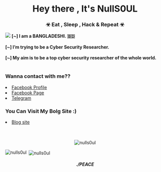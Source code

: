 <h1 align="center">Hey there , It's NullS0UL</h1>
<h3 align="center">&#x2623 Eat , Sleep , Hack & Repeat &#x2623;</h3>
<img src="https://c.top4top.io/p_2155bbt7n1.jpg" height="wrap_content" width="wrap_content"/>
 <B>[~] I am a BANGLADESHI. 🇧🇩<br><br></B>
 <B>[~] I’m trying to be a Cyber Security Researcher.<br><br></B>
 <B>[~] My aim is to be a top cyber security researcher of the whole world.<br><br></B>

<h3 align="left"> Wanna contact with me?? </h3>
<li><a href="https://www.facebook.com/nulls0ul.69/">Facebook Profile</a></li>
<li><a href="https://www.facebook.com/nulls0ul.ofc/">Facebook Page</a></li>
<li><a href="https://t.me/NullS0UL">Telegram</a></li>

<h3 align="left"> You Can Visit My Bolg Site :)</h3>
<li><a href="https://nulls0ul.blogspot.com/">Blog site</a></li><br><br>

<p align="center"> <img src="https://komarev.com/ghpvc/?username=nulls0ul&label=Profile%20views&color=0e75b6&style=flat" alt="nulls0ul" /> </p>
 
<p><img align="left" src="https://github-readme-stats.vercel.app/api/top-langs?username=nulls0ul&show_icons=true&theme=radical&locale=en&layout=compact" alt="nulls0ul" /></p>

<p>&nbsp;<img align="center" src="https://github-readme-stats.vercel.app/api?username=nulls0ul&show_icons=true&theme=radical&locale=en" alt="nulls0ul" /></p>

<h5 align="center"> ./PEACE </h5>
